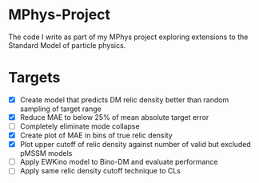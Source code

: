 # MPhys-Project
The code I write as part of my MPhys project exploring extensions to the Standard Model of particle physics.

# Targets
- [x] Create model that predicts DM relic density better than random sampling of target range
- [x] Reduce MAE to below 25% of mean absolute target error
- [ ] Completely eliminate mode collapse
- [x] Create plot of MAE in bins of true relic density
- [x] Plot upper cutoff of relic density against number of valid but excluded pMSSM models
- [ ] Apply EWKino model to Bino-DM and evaluate performance
- [ ] Apply same relic density cutoff technique to CLs
